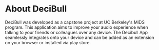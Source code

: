 # About DeciBull

DeciBull was developed as a capstone project at UC Berkeley's MIDS program. This application aims to improve your audio experience when talking to your friends or colleagues over any device. The Decibull App seamlessly integrates onto your device and can be added as an extension on your browser or installed via play store.